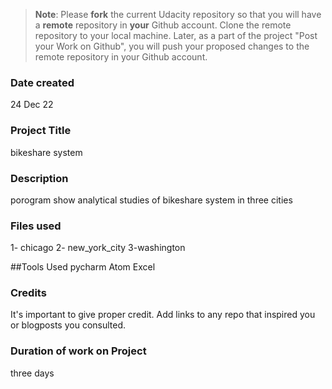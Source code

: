 >**Note**: Please **fork** the current Udacity repository so that you will have a **remote** repository in **your** Github account. Clone the remote repository to your local machine. Later, as a part of the project "Post your Work on Github", you will push your proposed changes to the remote repository in your Github account.

### Date created
24 Dec 22

### Project Title
bikeshare system
### Description
porogram show analytical studies of bikeshare system in three cities
### Files used
1- chicago
2- new_york_city
3-washington

##Tools Used
pycharm
Atom
Excel

### Credits
It's important to give proper credit. Add links to any repo that inspired you or blogposts you consulted.

### Duration of work on Project

three days
